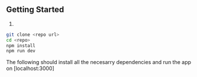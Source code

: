 ## Getting Started

1. 
```bash
git clone <repo url>
cd <repo>
npm install
npm run dev
```

The following should install all the necesarry dependencies and run the app on [localhost:3000]
